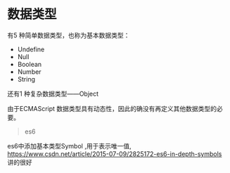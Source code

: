 # 数据类型

有5 种简单数据类型，也称为基本数据类型：

- Undefine
- Null
- Boolean
- Number
- String

还有1 种复杂数据类型——Object

由于ECMAScript 数据类型具有动态性，因此的确没有再定义其他数据类型的必要。

> es6

es6中添加基本类型Symbol ,用于表示唯一值, https://www.csdn.net/article/2015-07-09/2825172-es6-in-depth-symbols 讲的很好
